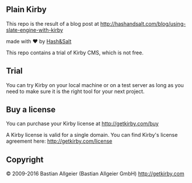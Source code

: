 ## Plain Kirby

This repo is the result of a blog post at http://hashandsalt.com/blog/using-slate-engine-with-kirby

made with ♥ by [Hash&Salt](https://www.hashandsalt.com)

This repo contains a trial of Kirby CMS, which is not free.

## Trial

You can try Kirby on your local machine or on a test
server as long as you need to make sure it is the right
tool for your next project.

## Buy a license

You can purchase your Kirby license at
<http://getkirby.com/buy>

A Kirby license is valid for a single domain. You can find
Kirby's license agreement here: <http://getkirby.com/license>

## Copyright

© 2009-2016 Bastian Allgeier (Bastian Allgeier GmbH)
<http://getkirby.com>
